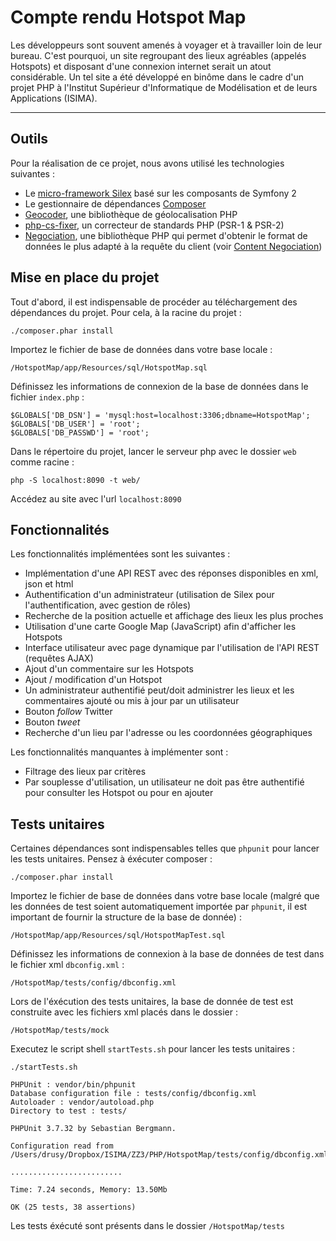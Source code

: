 Compte rendu Hotspot Map
=====================


Les développeurs sont souvent amenés à voyager et à travailler loin de leur bureau. C'est pourquoi, un site regroupant des lieux agréables (appelés Hotspots) et disposant d'une connexion internet serait un atout considérable. Un tel site a été développé en binôme dans le cadre d'un projet PHP à l'Institut Supérieur d'Informatique de Modélisation et de leurs Applications (ISIMA).

----------


Outils
---------
Pour la réalisation de ce projet, nous avons utilisé les technologies suivantes :

- Le [micro-framework Silex][1] basé sur les composants de Symfony 2 
- Le gestionnaire de dépendances [Composer][2]
- [Geocoder][3], une bibliothèque de géolocalisation PHP
- [php-cs-fixer][4], un correcteur de standards PHP (PSR-1 & PSR-2)
- [Negociation][5], une bibliothèque PHP qui permet d'obtenir le format de données le plus adapté à la requête du client (voir [Content Negociation][6])

Mise en place du projet
---------
Tout d'abord, il est indispensable de procéder au téléchargement des dépendances du projet. Pour cela, à la racine du projet :

	./composer.phar install
	
Importez le fichier de base de données dans votre base locale :

	/HotspotMap/app/Resources/sql/HotspotMap.sql
	
Définissez les informations de connexion de la base de données dans le fichier `index.php` :
	
	$GLOBALS['DB_DSN'] = 'mysql:host=localhost:3306;dbname=HotspotMap';
    $GLOBALS['DB_USER'] = 'root';
    $GLOBALS['DB_PASSWD'] = 'root';

Dans le répertoire du projet, lancer le serveur php avec le dossier `web` comme racine :

	php -S localhost:8090 -t web/
	
Accédez au site avec l'url `localhost:8090`

Fonctionnalités
---------
Les fonctionnalités implémentées sont les suivantes :

- Implémentation d'une API REST avec des réponses disponibles en xml, json et html
- Authentification d'un administrateur (utilisation de Silex pour l'authentification, avec gestion de rôles)
- Recherche de la position actuelle et affichage des lieux les plus proches
- Utilisation d'une carte Google Map (JavaScript) afin d'afficher les Hotspots
- Interface utilisateur avec page dynamique par l'utilisation de l'API REST (requêtes AJAX)
- Ajout d'un commentaire sur les Hotspots
- Ajout / modification d'un Hotspot
- Un administrateur authentifié peut/doit administrer les lieux et les commentaires ajouté ou mis à jour par un utilisateur
- Bouton *follow* Twitter
- Bouton *tweet* 
- Recherche d'un lieu par l'adresse ou les coordonnées géographiques

Les fonctionnalités manquantes à implémenter sont :

- Filtrage des lieux par critères
- Par souplesse d'utilisation, un utilisateur ne doit pas être authentifié pour consulter les Hotspot ou pour en ajouter

Tests unitaires
---------
Certaines dépendances sont indispensables telles que `phpunit` pour lancer les tests unitaires. Pensez à éxécuter composer :

	./composer.phar install
	
Importez le fichier de base de données dans votre base locale (malgré que les données de test soient automatiquement importée par `phpunit`, il est important de fournir la structure de la base de donnée) :

	/HotspotMap/app/Resources/sql/HotspotMapTest.sql
	
Définissez les informations de connexion à la base de données de test dans le fichier xml `dbconfig.xml` :

	/HotspotMap/tests/config/dbconfig.xml
	
Lors de l'éxécution des tests unitaires, la base de donnée de test est construite avec les fichiers xml placés dans le dossier :

	/HotspotMap/tests/mock
	
Executez le script shell `startTests.sh` pour lancer les tests unitaires :

	./startTests.sh 

	PHPUnit : vendor/bin/phpunit
	Database configuration file : tests/config/dbconfig.xml
	Autoloader : vendor/autoload.php
	Directory to test : tests/
	
	PHPUnit 3.7.32 by Sebastian Bergmann.
	
	Configuration read from /Users/drusy/Dropbox/ISIMA/ZZ3/PHP/HotspotMap/tests/config/dbconfig.xml
	
	.........................
	
	Time: 7.24 seconds, Memory: 13.50Mb
	
	OK (25 tests, 38 assertions)
	
Les tests éxécuté sont présents dans le dossier `/HotspotMap/tests`

  [1]: http://silex.sensiolabs.org/
  [2]: https://getcomposer.org/
  [3]: https://github.com/geocoder-php/Geocoder
  [4]: http://cs.sensiolabs.org/
  [5]: https://github.com/willdurand/Negotiation
  [6]: http://www.w3.org/Protocols/rfc2616/rfc2616-sec12.html